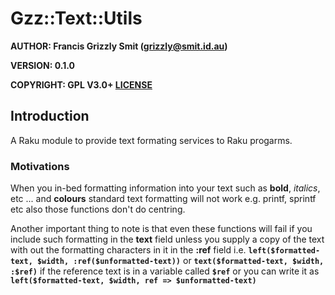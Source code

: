 Gzz::Text::Utils
================


**AUTHOR: Francis Grizzly Smit (grizzly@smit.id.au)**

**VERSION: 0.1.0**

**COPYRIGHT:
GPL V3.0+ [LICENSE](https://github.com/grizzlysmit/Gzz-Text-Utils/blob/main/LICENSE)**


## Introduction

A Raku module to provide text formating services to Raku progarms.

### Motivations

When you in-bed formatting information into your text such as **bold**, *italics*, etc ... and **colours** standard text formatting will not work e.g. printf, sprintf etc also those functions don't do centring.

Another important thing to note is that even these functions will fail if you include such formatting in the **text** field unless you supply a copy of the text with out the formatting characters in it in the **:ref** field i.e. **`left($formatted-text, $width, :ref($unformatted-text))`** or **`text($formatted-text, $width, :$ref)`** if the reference text is in a variable called **`$ref`** or you can write it as **`left($formatted-text, $width, ref => $unformatted-text)`**





